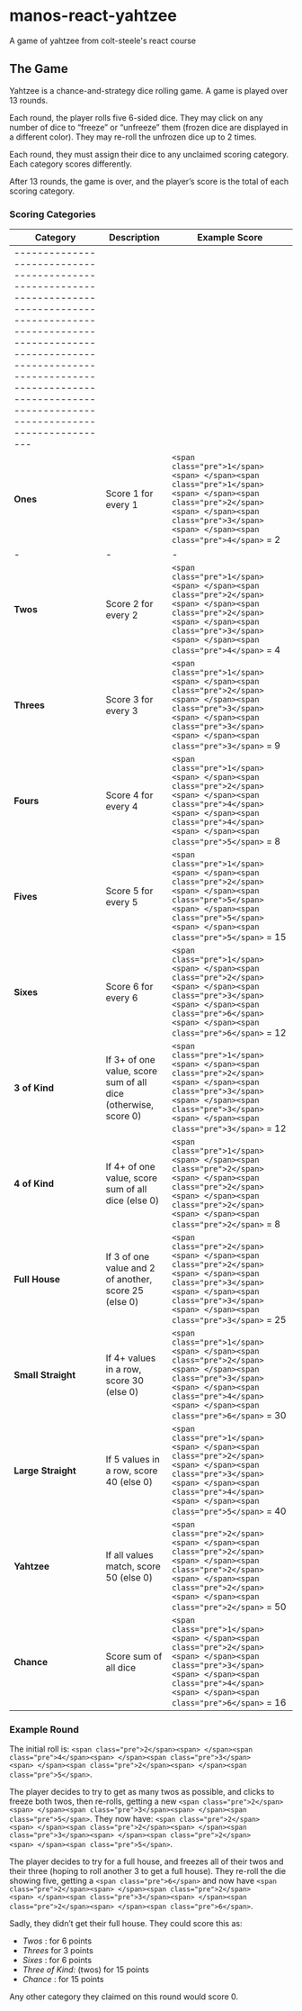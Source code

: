 # manos-react-yahtzee

A game of yahtzee from colt-steele's react course




## The Game

Yahtzee is a chance-and-strategy dice rolling game. A game is played over 13 rounds.

Each round, the player rolls five 6-sided dice. They may click on any number of dice to “freeze” or “unfreeze” them (frozen dice are displayed in a different color). They may re-roll the unfrozen dice up to 2 times.

Each round, they must assign their dice to any unclaimed scoring category. Each category scores differently.

After 13 rounds, the game is over, and the player’s score is the total of each scoring category.

### Scoring Categories

| Category                                                                                                                                                                                                                                          | Description                                                    | Example Score                                                                                                                                                                                           |
| ------------------------------------------------------------------------------------------------------------------------------------------------------------------------------------------------------------------------------------------------- | -------------------------------------------------------------- | ------------------------------------------------------------------------------------------------------------------------------------------------------------------------------------------------------- |
| ------------------------------------------------------------------------------------------------------------------------------------------------------------------------------------------------------------------------------------------------- |                                                                |                                                                                                                                                                                                         |
| **Ones**                                                                                                                                                                                                                                    | Score 1 for every 1                                            | `<span class="pre">1</span><span> </span><span class="pre">1</span><span> </span><span class="pre">2</span><span> </span><span class="pre">3</span><span> </span><span class="pre">4</span>` = 2  |
| -                                                                                                                                                                                                                                                 | -                                                              | -                                                                                                                                                                                                       |
| **Twos**                                                                                                                                                                                                                                    | Score 2 for every 2                                            | `<span class="pre">1</span><span> </span><span class="pre">2</span><span> </span><span class="pre">2</span><span> </span><span class="pre">3</span><span> </span><span class="pre">4</span>` = 4  |
| **Threes**                                                                                                                                                                                                                                  | Score 3 for every 3                                            | `<span class="pre">1</span><span> </span><span class="pre">2</span><span> </span><span class="pre">3</span><span> </span><span class="pre">3</span><span> </span><span class="pre">3</span>` = 9  |
| **Fours**                                                                                                                                                                                                                                   | Score 4 for every 4                                            | `<span class="pre">1</span><span> </span><span class="pre">2</span><span> </span><span class="pre">4</span><span> </span><span class="pre">4</span><span> </span><span class="pre">5</span>` = 8  |
| **Fives**                                                                                                                                                                                                                                   | Score 5 for every 5                                            | `<span class="pre">1</span><span> </span><span class="pre">2</span><span> </span><span class="pre">5</span><span> </span><span class="pre">5</span><span> </span><span class="pre">5</span>` = 15 |
| **Sixes**                                                                                                                                                                                                                                   | Score 6 for every 6                                            | `<span class="pre">1</span><span> </span><span class="pre">2</span><span> </span><span class="pre">3</span><span> </span><span class="pre">6</span><span> </span><span class="pre">6</span>` = 12 |
| **3 of Kind**                                                                                                                                                                                                                               | If 3+ of one value, score sum of all dice (otherwise, score 0) | `<span class="pre">1</span><span> </span><span class="pre">2</span><span> </span><span class="pre">3</span><span> </span><span class="pre">3</span><span> </span><span class="pre">3</span>` = 12 |
| **4 of Kind**                                                                                                                                                                                                                               | If 4+ of one value, score sum of all dice (else 0)             | `<span class="pre">1</span><span> </span><span class="pre">2</span><span> </span><span class="pre">2</span><span> </span><span class="pre">2</span><span> </span><span class="pre">2</span>` = 8  |
| **Full House**                                                                                                                                                                                                                              | If 3 of one value and 2 of another, score 25 (else 0)          | `<span class="pre">2</span><span> </span><span class="pre">2</span><span> </span><span class="pre">3</span><span> </span><span class="pre">3</span><span> </span><span class="pre">3</span>` = 25 |
| **Small Straight**                                                                                                                                                                                                                          | If 4+ values in a row, score 30 (else 0)                       | `<span class="pre">1</span><span> </span><span class="pre">2</span><span> </span><span class="pre">3</span><span> </span><span class="pre">4</span><span> </span><span class="pre">6</span>` = 30 |
| **Large Straight**                                                                                                                                                                                                                          | If 5 values in a row, score 40 (else 0)                        | `<span class="pre">1</span><span> </span><span class="pre">2</span><span> </span><span class="pre">3</span><span> </span><span class="pre">4</span><span> </span><span class="pre">5</span>` = 40 |
| **Yahtzee**                                                                                                                                                                                                                                 | If all values match, score 50 (else 0)                         | `<span class="pre">2</span><span> </span><span class="pre">2</span><span> </span><span class="pre">2</span><span> </span><span class="pre">2</span><span> </span><span class="pre">2</span>` = 50 |
| **Chance**                                                                                                                                                                                                                                  | Score sum of all dice                                          | `<span class="pre">1</span><span> </span><span class="pre">2</span><span> </span><span class="pre">3</span><span> </span><span class="pre">4</span><span> </span><span class="pre">6</span>` = 16 |

### Example Round

The initial roll is: `<span class="pre">2</span><span> </span><span class="pre">4</span><span> </span><span class="pre">3</span><span> </span><span class="pre">2</span><span> </span><span class="pre">5</span>`.

The player decides to try to get as many twos as possible, and clicks to freeze both twos, then re-rolls, getting a new `<span class="pre">2</span><span> </span><span class="pre">3</span><span> </span><span class="pre">5</span>`. They now have: `<span class="pre">2</span><span> </span><span class="pre">2</span><span> </span><span class="pre">3</span><span> </span><span class="pre">2</span><span> </span><span class="pre">5</span>`.

The player decides to try for a full house, and freezes all of their twos and their three (hoping to roll another 3 to get a full house). They re-roll the die showing five, getting a `<span class="pre">6</span>` and now have `<span class="pre">2</span><span> </span><span class="pre">2</span><span> </span><span class="pre">3</span><span> </span><span class="pre">2</span><span> </span><span class="pre">6</span>`.

Sadly, they didn’t get their full house. They could score this as:

* *Twos* : for 6 points
* *Threes* for 3 points
* *Sixes* : for 6 points
* *Three of Kind:* (twos) for 15 points
* *Chance* : for 15 points

Any other category they claimed on this round would score 0.

